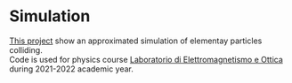# Simulation

[This project](#simulation) show an approximated simulation of elementay particles colliding.  
Code is used for physics course [Laboratorio di Elettromagnetismo e Ottica](https://www.unibo.it/it/didattica/insegnamenti/insegnamento/2022/434322) during 2021-2022 academic year.